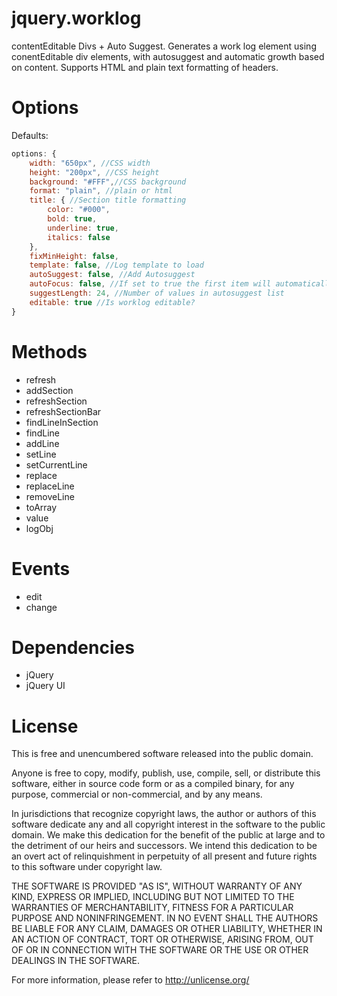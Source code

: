 # jquery.worklog
contentEditable Divs + Auto Suggest. Generates a work log element using conentEditable div elements, with autosuggest and automatic growth based on content. Supports HTML and plain text formatting of headers.

# Options
Defaults:
```javascript
options: {
    width: "650px", //CSS width
    height: "200px", //CSS height
    background: "#FFF",//CSS background
    format: "plain", //plain or html
    title: { //Section title formatting
        color: "#000",
        bold: true,
        underline: true,
        italics: false
    },
    fixMinHeight: false,
    template: false, //Log template to load
    autoSuggest: false, //Add Autosuggest
    autoFocus: false, //If set to true the first item will automatically be focused when the menu is shown.
    suggestLength: 24, //Number of values in autosuggest list
    editable: true //Is worklog editable?
}
```

# Methods
- refresh
- addSection
- refreshSection
- refreshSectionBar
- findLineInSection
- findLine
- addLine
- setLine
- setCurrentLine
- replace
- replaceLine
- removeLine
- toArray
- value
- logObj

# Events
- edit
- change

# Dependencies
- jQuery
- jQuery UI

# License
This is free and unencumbered software released into the public domain.

Anyone is free to copy, modify, publish, use, compile, sell, or
distribute this software, either in source code form or as a compiled
binary, for any purpose, commercial or non-commercial, and by any
means.

In jurisdictions that recognize copyright laws, the author or authors
of this software dedicate any and all copyright interest in the
software to the public domain. We make this dedication for the benefit
of the public at large and to the detriment of our heirs and
successors. We intend this dedication to be an overt act of
relinquishment in perpetuity of all present and future rights to this
software under copyright law.

THE SOFTWARE IS PROVIDED "AS IS", WITHOUT WARRANTY OF ANY KIND,
EXPRESS OR IMPLIED, INCLUDING BUT NOT LIMITED TO THE WARRANTIES OF
MERCHANTABILITY, FITNESS FOR A PARTICULAR PURPOSE AND NONINFRINGEMENT.
IN NO EVENT SHALL THE AUTHORS BE LIABLE FOR ANY CLAIM, DAMAGES OR
OTHER LIABILITY, WHETHER IN AN ACTION OF CONTRACT, TORT OR OTHERWISE,
ARISING FROM, OUT OF OR IN CONNECTION WITH THE SOFTWARE OR THE USE OR
OTHER DEALINGS IN THE SOFTWARE.

For more information, please refer to <http://unlicense.org/>
